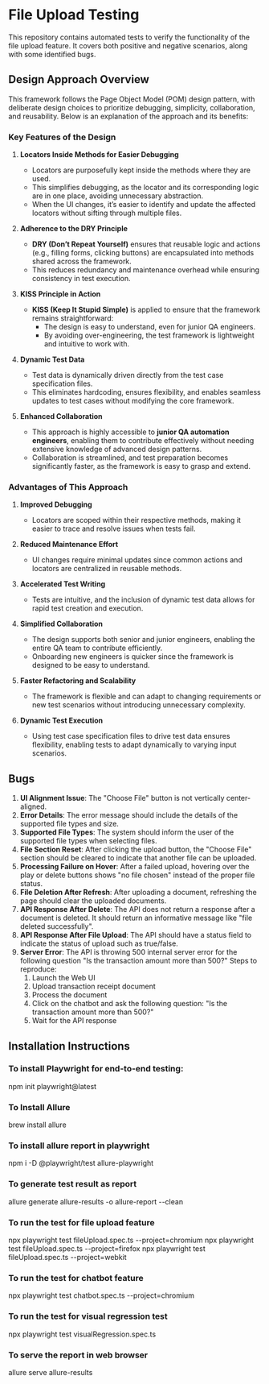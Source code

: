 # File Upload Testing

This repository contains automated tests to verify the functionality of the file upload feature. It covers both positive and negative scenarios, along with some identified bugs.

## Design Approach Overview

This framework follows the Page Object Model (POM) design pattern, with deliberate design choices to prioritize debugging, simplicity, collaboration, and reusability. Below is an explanation of the approach and its benefits:

### Key Features of the Design

1. **Locators Inside Methods for Easier Debugging**  
   - Locators are purposefully kept inside the methods where they are used.  
   - This simplifies debugging, as the locator and its corresponding logic are in one place, avoiding unnecessary abstraction.  
   - When the UI changes, it’s easier to identify and update the affected locators without sifting through multiple files.  

2. **Adherence to the DRY Principle**  
   - **DRY (Don’t Repeat Yourself)** ensures that reusable logic and actions (e.g., filling forms, clicking buttons) are encapsulated into methods shared across the framework.  
   - This reduces redundancy and maintenance overhead while ensuring consistency in test execution.  

3. **KISS Principle in Action**  
   - **KISS (Keep It Stupid Simple)** is applied to ensure that the framework remains straightforward:  
     - The design is easy to understand, even for junior QA engineers.  
     - By avoiding over-engineering, the test framework is lightweight and intuitive to work with.  

4. **Dynamic Test Data**  
   - Test data is dynamically driven directly from the test case specification files.  
   - This eliminates hardcoding, ensures flexibility, and enables seamless updates to test cases without modifying the core framework.  

5. **Enhanced Collaboration**  
   - This approach is highly accessible to **junior QA automation engineers**, enabling them to contribute effectively without needing extensive knowledge of advanced design patterns.  
   - Collaboration is streamlined, and test preparation becomes significantly faster, as the framework is easy to grasp and extend.  


### Advantages of This Approach

1. **Improved Debugging**  
   - Locators are scoped within their respective methods, making it easier to trace and resolve issues when tests fail.  

2. **Reduced Maintenance Effort**  
   - UI changes require minimal updates since common actions and locators are centralized in reusable methods.  

3. **Accelerated Test Writing**  
   - Tests are intuitive, and the inclusion of dynamic test data allows for rapid test creation and execution.  

4. **Simplified Collaboration**  
   - The design supports both senior and junior engineers, enabling the entire QA team to contribute efficiently.  
   - Onboarding new engineers is quicker since the framework is designed to be easy to understand.  

5. **Faster Refactoring and Scalability**  
   - The framework is flexible and can adapt to changing requirements or new test scenarios without introducing unnecessary complexity.  

6. **Dynamic Test Execution**  
   - Using test case specification files to drive test data ensures flexibility, enabling tests to adapt dynamically to varying input scenarios.  


## Bugs

1. **UI Alignment Issue**: The "Choose File" button is not vertically center-aligned.
2. **Error Details**: The error message should include the details of the supported file types and size.
3. **Supported File Types**: The system should inform the user of the supported file types when selecting files.
4. **File Section Reset**: After clicking the upload button, the "Choose File" section should be cleared to indicate that another file can be uploaded.
5. **Processing Failure on Hover**: After a failed upload, hovering over the play or delete buttons shows "no file chosen" instead of the proper file status.
6. **File Deletion After Refresh**: After uploading a document, refreshing the page should clear the uploaded documents.
7. **API Response After Delete**: The API does not return a response after a document is deleted. It should return an informative message like "file deleted successfully".
8. **API Response After File Upload**: The API should have a status field to indicate the status of upload such as true/false.
9. **Server Error**: The API is throwing 500 internal server error for the following question "Is the transaction amount more than 500?"
    Steps to reproduce:
    1. Launch the Web UI
    2. Upload transaction receipt document
    3. Process the document
    4. Click on the chatbot and ask the following question: "Is the transaction amount more than 500?"
    5. Wait for the API response


## Installation Instructions

### To install Playwright for end-to-end testing:
npm init playwright@latest

### To Install Allure
brew install allure

### To install allure report in playwright
npm i -D @playwright/test allure-playwright

### To generate test result as report
allure generate allure-results -o allure-report --clean 

### To run the test for file upload feature
npx playwright test fileUpload.spec.ts --project=chromium
npx playwright test fileUpload.spec.ts --project=firefox
npx playwright test fileUpload.spec.ts --project=webkit

### To run the test for chatbot feature
npx playwright test chatbot.spec.ts --project=chromium

### To run the test for visual regression test
npx playwright test visualRegression.spec.ts

### To serve the report in web browser
allure serve allure-results